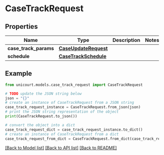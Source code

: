 # CaseTrackRequest


## Properties

Name | Type | Description | Notes
------------ | ------------- | ------------- | -------------
**case_track_params** | [**CaseUpdateRequest**](CaseUpdateRequest.md) |  | 
**schedule** | [**CaseTrackSchedule**](CaseTrackSchedule.md) |  | 

## Example

```python
from unicourt.models.case_track_request import CaseTrackRequest

# TODO update the JSON string below
json = "{}"
# create an instance of CaseTrackRequest from a JSON string
case_track_request_instance = CaseTrackRequest.from_json(json)
# print the JSON string representation of the object
print(CaseTrackRequest.to_json())

# convert the object into a dict
case_track_request_dict = case_track_request_instance.to_dict()
# create an instance of CaseTrackRequest from a dict
case_track_request_from_dict = CaseTrackRequest.from_dict(case_track_request_dict)
```
[[Back to Model list]](../README.md#documentation-for-models) [[Back to API list]](../README.md#documentation-for-api-endpoints) [[Back to README]](../README.md)


